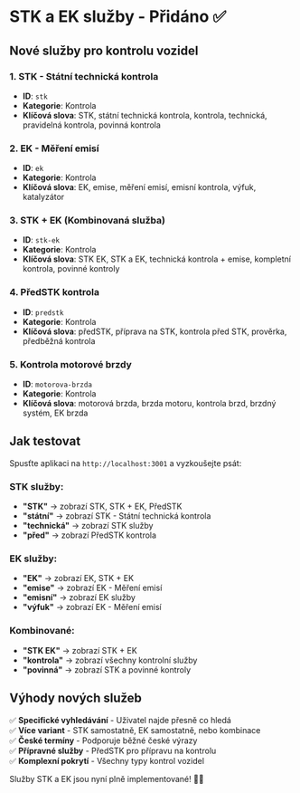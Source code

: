 # STK a EK služby - Přidáno ✅

## Nové služby pro kontrolu vozidel

### 1. STK - Státní technická kontrola
- **ID**: `stk`
- **Kategorie**: Kontrola
- **Klíčová slova**: STK, státní technická kontrola, kontrola, technická, pravidelná kontrola, povinná kontrola

### 2. EK - Měření emisí  
- **ID**: `ek`
- **Kategorie**: Kontrola
- **Klíčová slova**: EK, emise, měření emisí, emisní kontrola, výfuk, katalyzátor

### 3. STK + EK (Kombinovaná služba)
- **ID**: `stk-ek`  
- **Kategorie**: Kontrola
- **Klíčová slova**: STK EK, STK a EK, technická kontrola + emise, kompletní kontrola, povinné kontroly

### 4. PředSTK kontrola
- **ID**: `predstk`
- **Kategorie**: Kontrola  
- **Klíčová slova**: předSTK, příprava na STK, kontrola před STK, prověrka, předběžná kontrola

### 5. Kontrola motorové brzdy
- **ID**: `motorova-brzda`
- **Kategorie**: Kontrola
- **Klíčová slova**: motorová brzda, brzda motoru, kontrola brzd, brzdný systém, EK brzda

## Jak testovat

Spusťte aplikaci na `http://localhost:3001` a vyzkoušejte psát:

### STK služby:
- **"STK"** → zobrazí STK, STK + EK, PředSTK
- **"státní"** → zobrazí STK - Státní technická kontrola
- **"technická"** → zobrazí STK služby
- **"před"** → zobrazí PředSTK kontrola

### EK služby:  
- **"EK"** → zobrazí EK, STK + EK
- **"emise"** → zobrazí EK - Měření emisí
- **"emisní"** → zobrazí EK služby
- **"výfuk"** → zobrazí EK - Měření emisí

### Kombinované:
- **"STK EK"** → zobrazí STK + EK
- **"kontrola"** → zobrazí všechny kontrolní služby
- **"povinná"** → zobrazí STK a povinné kontroly

## Výhody nových služeb

✅ **Specifické vyhledávání** - Uživatel najde přesně co hledá  
✅ **Více variant** - STK samostatně, EK samostatně, nebo kombinace  
✅ **České termíny** - Podporuje běžné české výrazy  
✅ **Přípravné služby** - PředSTK pro přípravu na kontrolu  
✅ **Komplexní pokrytí** - Všechny typy kontrol vozidel

Služby STK a EK jsou nyní plně implementované! 🚗✅
